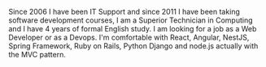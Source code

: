 Since 2006 I have been IT Support and since 2011 I have been taking software development courses, I am a Superior Technician in Computing and I have 4 years of formal English study. I am looking for a job as a Web Developer or as a Devops. I'm comfortable with React, Angular, NestJS, Spring Framework, Ruby on Rails, Python Django and node.js actually with the MVC pattern.
